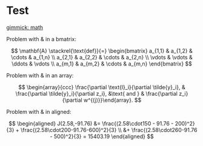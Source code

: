 # Test

[gimmick: math]()

Problem with & in a bmatrix:

$$
\mathbf{A} \stackrel{\text{def}}{=} \begin{bmatrix}
a_{1,1} & a_{1,2} & \cdots & a_{1,n} \\
a_{2,1} & a_{2,2} & \cdots & a_{2,n} \\
\vdots  & \vdots  & \ddots & \vdots \\
a_{m,1} & a_{m,2} & \cdots & a_{m,n}
\end{bmatrix}
$$

Problem with & in an array:

$$
\begin{array}{ccc} \frac{\partial \text{l}_i}{\partial \tilde{y}_i}, & \frac{\partial \tilde{y}_i}{\partial z_i}, &\text{ and } & \frac{\partial z_i}{\partial w^{(j)}}\end{array}.
$$

Problem with & in aligned:

$$
\begin{aligned}
J(2.58,-91.76) &= \frac{(2.58\cdot150 - 91.76 - 200)^2}{3} + \frac{(2.58\cdot200-91.76-600)^2}{3} \\
  &+ \frac{(2.58\cdot260-91.76 - 500)^2}{3} = 15403.19
\end{aligned}
$$
